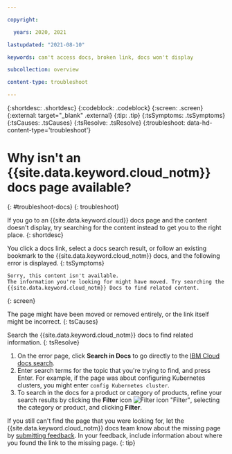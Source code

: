 ```yaml
---

copyright:

  years: 2020, 2021

lastupdated: "2021-08-10"

keywords: can't access docs, broken link, docs won't display

subcollection: overview

content-type: troubleshoot

---
```


{:shortdesc: .shortdesc}
{:codeblock: .codeblock}
{:screen: .screen}
{:external: target="_blank" .external}
{:tip: .tip}
{:tsSymptoms: .tsSymptoms}
{:tsCauses: .tsCauses}
{:tsResolve: .tsResolve}
{:troubleshoot: data-hd-content-type='troubleshoot'}


# Why isn't an {{site.data.keyword.cloud_notm}} docs page available?
{: #troubleshoot-docs}
{: troubleshoot}

If you go to an {{site.data.keyword.cloud}} docs page and the content doesn't display, try searching for the content instead to get you to the right place.
{: shortdesc}

You click a docs link, select a docs search result, or follow an existing bookmark to the {{site.data.keyword.cloud_notm}} docs, and the following error is displayed.
{: tsSymptoms}

```
Sorry, this content isn't available.
The information you're looking for might have moved. Try searching the {{site.data.keyword.cloud_notm}} Docs to find related content.
```
{: screen}

The page might have been moved or removed entirely, or the link itself might be incorrect.
{: tsCauses}

Search the {{site.data.keyword.cloud_notm}} docs to find related information.
{: tsResolve}

   1. On the error page, click **Search in Docs** to go directly to the [IBM Cloud docs search](/docs/search).
   1. Enter search terms for the topic that you're trying to find, and press Enter. For example, if the page was about configuring Kubernetes clusters, you might enter `config Kubernetes cluster`.
   1. To search in the docs for a product or category of products, refine your search results by clicking the **Filter** icon ![Filter icon "Filter"](../icons/filter.svg), selecting the category or product, and clicking **Filter**.

If you still can't find the page that you were looking for, let the {{site.data.keyword.cloud_notm}} docs team know about the missing page by [submitting feedback](/docs/overview?topic=overview-feedback). In your feedback, include information about where you found the link to the missing page.
{: tip}
